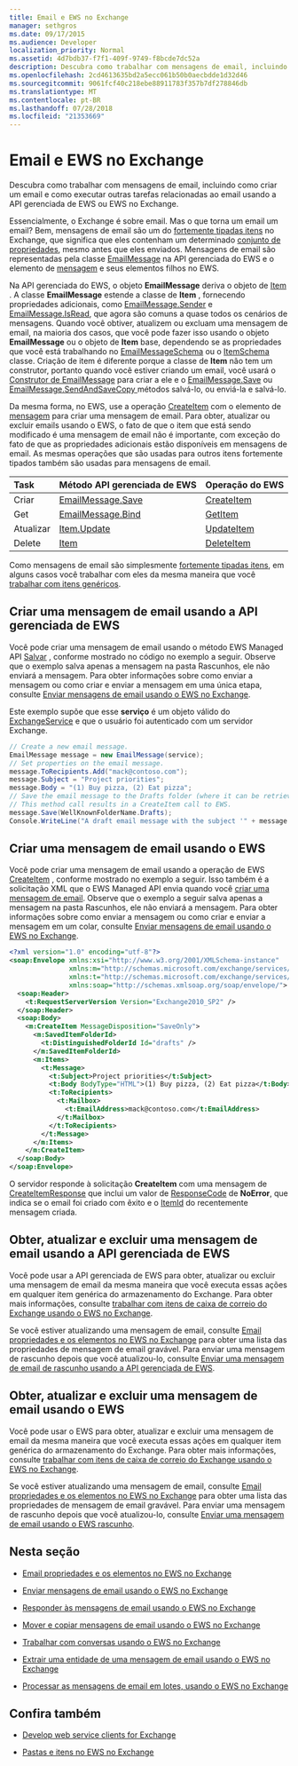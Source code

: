 ```yaml
---
title: Email e EWS no Exchange
manager: sethgros
ms.date: 09/17/2015
ms.audience: Developer
localization_priority: Normal
ms.assetid: 4d7bdb37-f7f1-409f-9749-f8bcde7dc52a
description: Descubra como trabalhar com mensagens de email, incluindo como criar um email e como executar outras tarefas relacionadas ao email usando a API gerenciada de EWS ou EWS no Exchange.
ms.openlocfilehash: 2cd4613635bd2a5ecc061b50b0aecbdde1d32d46
ms.sourcegitcommit: 9061fcf40c218ebe88911783f357b7df278846db
ms.translationtype: MT
ms.contentlocale: pt-BR
ms.lasthandoff: 07/28/2018
ms.locfileid: "21353669"
---
```

# <a name="email-and-ews-in-exchange"></a>Email e EWS no Exchange

Descubra como trabalhar com mensagens de email, incluindo como criar um email e como executar outras tarefas relacionadas ao email usando a API gerenciada de EWS ou EWS no Exchange.
  

  
Essencialmente, o Exchange é sobre email. Mas o que torna um email um email? Bem, mensagens de email são um do [fortemente tipadas itens](folders-and-items-in-ews-in-exchange.md#bk_item) no Exchange, que significa que eles contenham um determinado [conjunto de propriedades](email-properties-and-elements-in-ews-in-exchange.md), mesmo antes que eles enviados. Mensagens de email são representadas pela classe [EmailMessage](http://msdn.microsoft.com/en-us/library/microsoft.exchange.webservices.data.emailmessage%28v=exchg.80%29.aspx) na API gerenciada do EWS e o elemento de [mensagem](http://msdn.microsoft.com/library/2400b33c-43b2-4fc2-b6fb-275a99e0e810%28Office.15%29.aspx) e seus elementos filhos no EWS. 
  
Na API gerenciada do EWS, o objeto **EmailMessage** deriva o objeto de [Item](http://msdn.microsoft.com/en-us/library/microsoft.exchange.webservices.data.item%28v=exchg.80%29.aspx) . A classe **EmailMessage** estende a classe de **Item** , fornecendo propriedades adicionais, como [EmailMessage.Sender](http://msdn.microsoft.com/en-us/library/microsoft.exchange.webservices.data.emailmessage.sender%28v=exchg.80%29.aspx) e [EmailMessage.IsRead](http://msdn.microsoft.com/en-us/library/office/microsoft.exchange.webservices.data.emailmessage.isread%28v=exchg.80%29.aspx), que agora são comuns a quase todos os cenários de mensagens. Quando você obtiver, atualizem ou excluam uma mensagem de email, na maioria dos casos, que você pode fazer isso usando o objeto **EmailMessage** ou o objeto de **Item** base, dependendo se as propriedades que você está trabalhando no [EmailMessageSchema](http://msdn.microsoft.com/en-us/library/microsoft.exchange.webservices.data.emailmessageschema%28v=exchg.80%29.aspx) ou o [ ItemSchema](http://msdn.microsoft.com/en-us/library/microsoft.exchange.webservices.data.itemschema%28v=exchg.80%29.aspx) classe. Criação de item é diferente porque a classe de **Item** não tem um construtor, portanto quando você estiver criando um email, você usará o [Construtor de EmailMessage](http://msdn.microsoft.com/en-us/library/office/microsoft.exchange.webservices.data.emailmessage.emailmessage%28v=exchg.80%29.aspx) para criar a ele e o [EmailMessage.Save](http://msdn.microsoft.com/en-us/library/microsoft.exchange.webservices.data.emailmessage.save%28v=exchg.80%29.aspx) ou [EmailMessage.SendAndSaveCopy ](http://msdn.microsoft.com/en-us/library/microsoft.exchange.webservices.data.emailmessage.sendandsavecopy%28v=exchg.80%29.aspx)métodos salvá-lo, ou enviá-la e salvá-lo. 
  
Da mesma forma, no EWS, use a operação [CreateItem](http://msdn.microsoft.com/library/fe6bb7fc-8918-4e6e-b0a1-b7e0ef44c3d1%28Office.15%29.aspx) com o elemento de [mensagem](http://msdn.microsoft.com/library/2400b33c-43b2-4fc2-b6fb-275a99e0e810%28Office.15%29.aspx) para criar uma mensagem de email. Para obter, atualizar ou excluir emails usando o EWS, o fato de que o item que está sendo modificado é uma mensagem de email não é importante, com exceção do fato de que as propriedades adicionais estão disponíveis em mensagens de email. As mesmas operações que são usadas para outros itens fortemente tipados também são usadas para mensagens de email. 
  
|**Task**|**Método API gerenciada de EWS**|**Operação do EWS**|
|:-----|:-----|:-----|
|Criar  <br/> |[EmailMessage.Save](http://msdn.microsoft.com/en-us/library/microsoft.exchange.webservices.data.emailmessage.save%28v=exchg.80%29.aspx) <br/> |[CreateItem](http://msdn.microsoft.com/library/fe6bb7fc-8918-4e6e-b0a1-b7e0ef44c3d1%28Office.15%29.aspx) <br/> |
|Get  <br/> |[EmailMessage.Bind](http://msdn.microsoft.com/en-us/library/microsoft.exchange.webservices.data.emailmessage.bind%28v=exchg.80%29.aspx) <br/> |[GetItem](http://msdn.microsoft.com/library/e8492e3b-1c8d-4b14-8070-9530f8306edd%28Office.15%29.aspx) <br/> |
|Atualizar  <br/> |[Item.Update](http://msdn.microsoft.com/en-us/library/dd635915%28v=exchg.80%29.aspx) <br/> |[UpdateItem](http://msdn.microsoft.com/library/5d027523-e0bc-4da2-b60b-0cb9fc1fdfe4%28Office.15%29.aspx) <br/> |
|Delete  <br/> |[Item](http://msdn.microsoft.com/en-us/library/dd635072%28v=exchg.80%29.aspx) <br/> |[DeleteItem](../web-service-reference/deleteitem-operation.md) <br/> |
   
Como mensagens de email são simplesmente [fortemente tipadas itens](folders-and-items-in-ews-in-exchange.md#bk_item), em alguns casos você trabalhar com eles da mesma maneira que você [trabalhar com itens genéricos](how-to-work-with-exchange-mailbox-items-by-using-ews-in-exchange.md). 
  
## <a name="create-an-email-message-by-using-the-ews-managed-api"></a>Criar uma mensagem de email usando a API gerenciada de EWS
<a name="bk_createewsma"> </a>

Você pode criar uma mensagem de email usando o método EWS Managed API [Salvar](http://msdn.microsoft.com/en-us/library/microsoft.exchange.webservices.data.emailmessage.save%28v=exchg.80%29.aspx) , conforme mostrado no código no exemplo a seguir. Observe que o exemplo salva apenas a mensagem na pasta Rascunhos, ele não enviará a mensagem. Para obter informações sobre como enviar a mensagem ou como criar e enviar a mensagem em uma única etapa, consulte [Enviar mensagens de email usando o EWS no Exchange](how-to-send-email-messages-by-using-ews-in-exchange.md).
  
Este exemplo supõe que esse **serviço** é um objeto válido do [ExchangeService](http://msdn.microsoft.com/en-us/library/microsoft.exchange.webservices.data.exchangeservice%28v=exchg.80%29.aspx) e que o usuário foi autenticado com um servidor Exchange. 
  
```cs
// Create a new email message.
EmailMessage message = new EmailMessage(service);
// Set properties on the email message.
message.ToRecipients.Add("mack@contoso.com");
message.Subject = "Project priorities";
message.Body = "(1) Buy pizza, (2) Eat pizza";
// Save the email message to the Drafts folder (where it can be retrieved, updated, and sent at a later time).
// This method call results in a CreateItem call to EWS.
message.Save(WellKnownFolderName.Drafts);
Console.WriteLine("A draft email message with the subject '" + message.Subject + "' has been saved to the Drafts folder.");
```

## <a name="create-an-email-message-by-using-ews"></a>Criar uma mensagem de email usando o EWS
<a name="bk_createews"> </a>

Você pode criar uma mensagem de email usando a operação de EWS [CreateItem](http://msdn.microsoft.com/library/fe6bb7fc-8918-4e6e-b0a1-b7e0ef44c3d1%28Office.15%29.aspx) , conforme mostrado no exemplo a seguir. Isso também é a solicitação XML que o EWS Managed API envia quando você [criar uma mensagem de email](#bk_createewsma). Observe que o exemplo a seguir salva apenas a mensagem na pasta Rascunhos, ele não enviará a mensagem. Para obter informações sobre como enviar a mensagem ou como criar e enviar a mensagem em um colar, consulte [Enviar mensagens de email usando o EWS no Exchange](how-to-send-email-messages-by-using-ews-in-exchange.md).
  
```XML
<?xml version="1.0" encoding="utf-8"?>
<soap:Envelope xmlns:xsi="http://www.w3.org/2001/XMLSchema-instance"
               xmlns:m="http://schemas.microsoft.com/exchange/services/2006/messages"
               xmlns:t="http://schemas.microsoft.com/exchange/services/2006/types"
               xmlns:soap="http://schemas.xmlsoap.org/soap/envelope/">
  <soap:Header>
    <t:RequestServerVersion Version="Exchange2010_SP2" />
  </soap:Header>
  <soap:Body>
    <m:CreateItem MessageDisposition="SaveOnly">
      <m:SavedItemFolderId>
        <t:DistinguishedFolderId Id="drafts" />
      </m:SavedItemFolderId>
      <m:Items>
        <t:Message>
          <t:Subject>Project priorities</t:Subject>
          <t:Body BodyType="HTML">(1) Buy pizza, (2) Eat pizza</t:Body>
          <t:ToRecipients>
            <t:Mailbox>
              <t:EmailAddress>mack@contoso.com</t:EmailAddress>
            </t:Mailbox>
          </t:ToRecipients>
        </t:Message>
      </m:Items>
    </m:CreateItem>
  </soap:Body>
</soap:Envelope>

```

O servidor responde à solicitação **CreateItem** com uma mensagem de [CreateItemResponse](http://msdn.microsoft.com/library/742a46a0-2475-45a0-b44f-90639a3f5a43%28Office.15%29.aspx) que inclui um valor de [ResponseCode](http://msdn.microsoft.com/library/4b84d670-74c9-4d6d-84e7-f0a9f76f0d93%28Office.15%29.aspx) de **NoError**, que indica se o email foi criado com êxito e o [ItemId](http://msdn.microsoft.com/library/3350b597-57a0-4961-8f44-8624946719b4%28Office.15%29.aspx) do recentemente mensagem criada. 
  
## <a name="get-update-and-delete-an-email-message-by-using-the-ews-managed-api"></a>Obter, atualizar e excluir uma mensagem de email usando a API gerenciada de EWS
<a name="bk_getewsma"> </a>

Você pode usar a API gerenciada de EWS para obter, atualizar ou excluir uma mensagem de email da mesma maneira que você executa essas ações em qualquer item genérica do armazenamento do Exchange. Para obter mais informações, consulte [trabalhar com itens de caixa de correio do Exchange usando o EWS no Exchange](how-to-work-with-exchange-mailbox-items-by-using-ews-in-exchange.md).
  
Se você estiver atualizando uma mensagem de email, consulte [Email propriedades e os elementos no EWS no Exchange](email-properties-and-elements-in-ews-in-exchange.md) para obter uma lista das propriedades de mensagem de email gravável. Para enviar uma mensagem de rascunho depois que você atualizou-lo, consulte [Enviar uma mensagem de email de rascunho usando a API gerenciada de EWS](how-to-send-email-messages-by-using-ews-in-exchange.md#bk_senddraftewsma).
  
## <a name="get-update-and-delete-an-email-message-by-using-ews"></a>Obter, atualizar e excluir uma mensagem de email usando o EWS
<a name="bk_getews"> </a>

Você pode usar o EWS para obter, atualizar e excluir uma mensagem de email da mesma maneira que você executa essas ações em qualquer item genérica do armazenamento do Exchange. Para obter mais informações, consulte [trabalhar com itens de caixa de correio do Exchange usando o EWS no Exchange](how-to-work-with-exchange-mailbox-items-by-using-ews-in-exchange.md).
  
Se você estiver atualizando uma mensagem de email, consulte [Email propriedades e os elementos no EWS no Exchange](email-properties-and-elements-in-ews-in-exchange.md) para obter uma lista das propriedades de mensagem de email gravável. Para enviar uma mensagem de rascunho depois que você atualizou-lo, consulte [Enviar uma mensagem de email usando o EWS rascunho](how-to-send-email-messages-by-using-ews-in-exchange.md#bk_senddraftews).
  
## <a name="in-this-section"></a>Nesta seção
<a name="bk_inthissection"> </a>

- [Email propriedades e os elementos no EWS no Exchange](email-properties-and-elements-in-ews-in-exchange.md)
    
- [Enviar mensagens de email usando o EWS no Exchange](how-to-send-email-messages-by-using-ews-in-exchange.md)
    
- [Responder às mensagens de email usando o EWS no Exchange](how-to-respond-to-email-messages-by-using-ews-in-exchange.md)
    
- [Mover e copiar mensagens de email usando o EWS no Exchange](how-to-move-and-copy-email-messages-by-using-ews-in-exchange.md)
    
- [Trabalhar com conversas usando o EWS no Exchange](how-to-work-with-conversations-by-using-ews-in-exchange.md)
    
- [Extrair uma entidade de uma mensagem de email usando o EWS no Exchange](how-to-extract-an-entity-from-an-email-message-by-using-ews-in-exchange.md)
    
- [Processar as mensagens de email em lotes, usando o EWS no Exchange](how-to-process-email-messages-in-batches-by-using-ews-in-exchange.md)
    
## <a name="see-also"></a>Confira também


- [Develop web service clients for Exchange](develop-web-service-clients-for-exchange.md)
    
- [Pastas e itens no EWS no Exchange](folders-and-items-in-ews-in-exchange.md)
    

